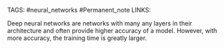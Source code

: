 TAGS: #neural_networks #Permanent_note 
LINKS:

Deep neural networks are networks with many any layers in their architecture and often provide higher accuracy of a model. However, with more accuracy, the training time is greatly larger. 

